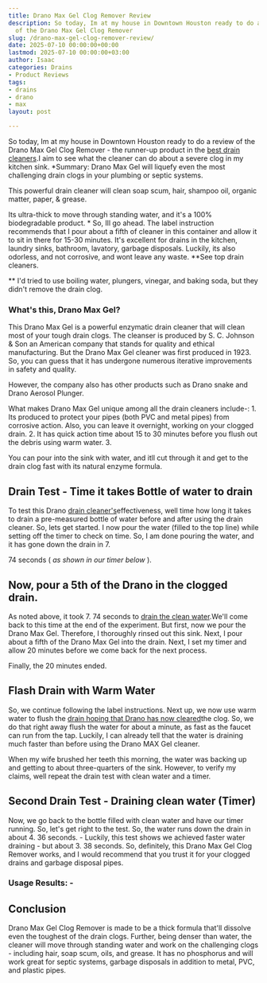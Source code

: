 ```yaml
---
title: Drano Max Gel Clog Remover Review
description: So today, Im at my house in Downtown Houston ready to do a review 
  of the Drano Max Gel Clog Remover
slug: /drano-max-gel-clog-remover-review/
date: 2025-07-10 00:00:00+00:00
lastmod: 2025-07-10 00:00:00+03:00
author: Isaac
categories: Drains
- Product Reviews
tags:
- drains
- drano
- max
layout: post

---
```

So today, Im at my house in Downtown Houston ready to do a review of the Drano Max Gel Clog Remover - the runner-up product in the [best drain cleaners](https://pestpolicy.com/best-drain-cleaner//).I aim to see what the cleaner can do about a severe clog in my kitchen sink. *Summary: Drano Max Gel will liquefy even the most challenging drain clogs in your plumbing or septic systems.

This powerful drain cleaner will clean soap scum, hair, shampoo oil, organic matter, paper, & grease.

Its ultra-thick to move through standing water, and it's a 100% biodegradable product. * So, Ill go ahead. The label instruction recommends that I pour about a fifth of cleaner in this container and allow it to sit in there for 15-30 minutes. It's excellent for drains in the kitchen, laundry sinks, bathroom, lavatory, garbage disposals. Luckily, its also odorless, and not corrosive, and wont leave any waste. **See top drain cleaners.

** I'd tried to use boiling water, plungers, vinegar, and baking soda, but they didn't remove the drain clog.

###  What's this, Drano Max Gel?

This Drano Max Gel is a powerful enzymatic drain cleaner that will clean most of your tough drain clogs. The cleanser is produced by S. C. Johnson & Son an American company that stands for quality and ethical manufacturing. But the Drano Max Gel cleaner was first produced in 1923. So, you can guess that it has undergone numerous iterative improvements in safety and quality.

However, the company also has other products such as Drano snake and Drano Aerosol Plunger.

What makes Drano Max Gel unique among all the drain cleaners include-: 1. Its produced to protect your pipes (both PVC and metal pipes) from corrosive action. Also, you can leave it overnight, working on your clogged drain. 2. It has quick action time about 15 to 30 minutes before you flush out the debris using warm water. 3.

You can pour into the sink with water, and itll cut through it and get to the drain clog fast with its natural enzyme formula.

##  Drain Test - Time it takes Bottle of water to drain

To test this Drano [drain cleaner's](https://pestpolicy.com/is-drain-cleaner-an-acid-or-base/)effectiveness, well time how long it takes to drain a pre-measured bottle of water before and after using the drain cleaner. So, lets get started. I now pour the water (filled to the top line) while setting off the timer to check on time. So, I am done pouring the water, and it has gone down the drain in 7.

74 seconds ( *as shown in our timer below* ).

##  Now, pour a 5th of the Drano in the clogged drain.

As noted above, it took 7. 74 seconds to [drain the clean water](https://pestpolicy.com/how-to-unclog-a-bathtub-drain-with-standing-water/).We'll come back to this time at the end of the experiment. But first, now we pour the Drano Max Gel. Therefore, I thoroughly rinsed out this sink. Next, I pour about a fifth of the Drano Max Gel into the drain. Next, I set my timer and allow 20 minutes before we come back for the next process.

Finally, the 20 minutes ended.

##  Flash Drain with Warm Water

So, we continue following the label instructions. Next up, we now use warm water to flush the [drain hoping that Drano has now cleared](https://pestpolicy.com/sink-not-draining-but-pipes-clear/)the clog. So, we do that right away flush the water for about a minute, as fast as the faucet can run from the tap. Luckily, I can already tell that the water is draining much faster than before using the Drano MAX Gel cleaner.

When my wife brushed her teeth this morning, the water was backing up and getting to about three-quarters of the sink. However, to verify my claims, well repeat the drain test with clean water and a timer.

##  Second Drain Test - Draining clean water (Timer)

Now, we go back to the bottle filled with clean water and have our timer running. So, let's get right to the test. So, the water runs down the drain in about 4. 36 seconds. - Luckily, this test shows we achieved faster water draining - but about 3. 38 seconds. So, definitely, this Drano Max Gel Clog Remover works, and I would recommend that you trust it for your clogged drains and garbage disposal pipes.

###  Usage Results: -

##  Conclusion

Drano Max Gel Clog Remover is made to be a thick formula that'll dissolve even the toughest of the drain clogs. Further, being denser than water, the cleaner will move through standing water and work on the challenging clogs - including hair, soap scum, oils, and grease. It has no phosphorus and will work great for septic systems, garbage disposals in addition to metal, PVC, and plastic pipes.